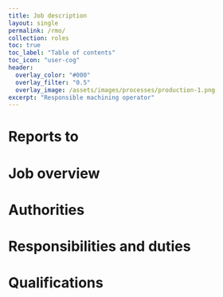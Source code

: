 ```yaml
---
title: Job description
layout: single
permalink: /rmo/
collection: roles
toc: true
toc_label: "Table of contents"
toc_icon: "user-cog"
header:
  overlay_color: "#000"
  overlay_filter: "0.5"
  overlay_image: /assets/images/processes/production-1.png
excerpt: "Responsible machining operator"
---
```

# Reports to

# Job overview

# Authorities

# Responsibilities and duties

# Qualifications
